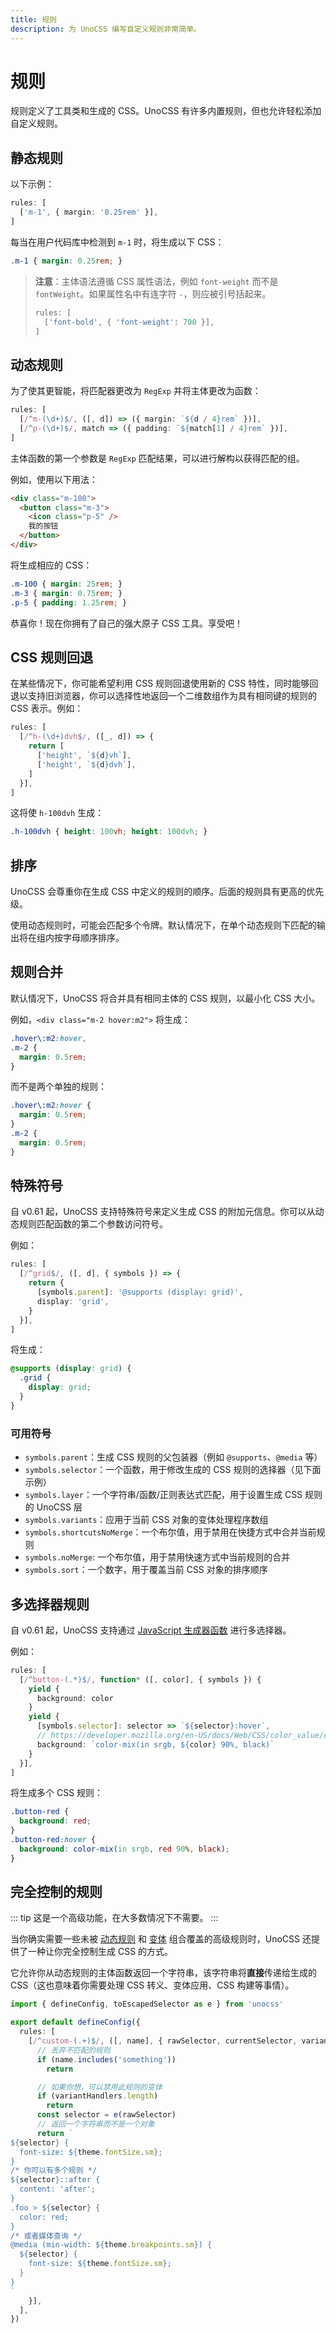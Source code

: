 ```yaml
---
title: 规则
description: 为 UnoCSS 编写自定义规则非常简单。
---
```


# 规则

规则定义了工具类和生成的 CSS。UnoCSS 有许多内置规则，但也允许轻松添加自定义规则。

## 静态规则

以下示例：

```ts
rules: [
  ['m-1', { margin: '0.25rem' }],
]
```

每当在用户代码库中检测到 `m-1` 时，将生成以下 CSS：

<!-- eslint-skip -->

```css
.m-1 { margin: 0.25rem; }
```

> **注意**：主体语法遵循 CSS 属性语法，例如 `font-weight` 而不是 `fontWeight`。如果属性名中有连字符 `-`，则应被引号括起来。
>
> ```ts
> rules: [
>   ['font-bold', { 'font-weight': 700 }],
> ]
> ```

## 动态规则

为了使其更智能，将匹配器更改为 `RegExp` 并将主体更改为函数：

```ts
rules: [
  [/^m-(\d+)$/, ([, d]) => ({ margin: `${d / 4}rem` })],
  [/^p-(\d+)$/, match => ({ padding: `${match[1] / 4}rem` })],
]
```

主体函数的第一个参数是 `RegExp` 匹配结果，可以进行解构以获得匹配的组。

例如，使用以下用法：

```html
<div class="m-100">
  <button class="m-3">
    <icon class="p-5" />
    我的按钮
  </button>
</div>
```

将生成相应的 CSS：

<!-- eslint-skip -->

```css
.m-100 { margin: 25rem; }
.m-3 { margin: 0.75rem; }
.p-5 { padding: 1.25rem; }
```

恭喜你！现在你拥有了自己的强大原子 CSS 工具。享受吧！

## CSS 规则回退

在某些情况下，你可能希望利用 CSS 规则回退使用新的 CSS 特性，同时能够回退以支持旧浏览器，你可以选择性地返回一个二维数组作为具有相同键的规则的 CSS 表示。例如：

```ts
rules: [
  [/^h-(\d+)dvh$/, ([_, d]) => {
    return [
      ['height', `${d}vh`],
      ['height', `${d}dvh`],
    ]
  }],
]
```

这将使 `h-100dvh` 生成：

<!-- eslint-skip -->

```css
.h-100dvh { height: 100vh; height: 100dvh; }
```

## 排序

UnoCSS 会尊重你在生成 CSS 中定义的规则的顺序。后面的规则具有更高的优先级。

使用动态规则时，可能会匹配多个令牌。默认情况下，在单个动态规则下匹配的输出将在组内按字母顺序排序。

## 规则合并

默认情况下，UnoCSS 将合并具有相同主体的 CSS 规则，以最小化 CSS 大小。

例如，`<div class="m-2 hover:m2">` 将生成：

```css
.hover\:m2:hover,
.m-2 {
  margin: 0.5rem;
}
```

而不是两个单独的规则：

```css
.hover\:m2:hover {
  margin: 0.5rem;
}
.m-2 {
  margin: 0.5rem;
}
```

## 特殊符号

自 v0.61 起，UnoCSS 支持特殊符号来定义生成 CSS 的附加元信息。你可以从动态规则匹配函数的第二个参数访问符号。

例如：

```ts
rules: [
  [/^grid$/, ([, d], { symbols }) => {
    return {
      [symbols.parent]: '@supports (display: grid)',
      display: 'grid',
    }
  }],
]
```

将生成：

```css
@supports (display: grid) {
  .grid {
    display: grid;
  }
}
```

### 可用符号

- `symbols.parent`：生成 CSS 规则的父包装器（例如 `@supports`、`@media` 等）
- `symbols.selector`：一个函数，用于修改生成的 CSS 规则的选择器（见下面示例）
- `symbols.layer`：一个字符串/函数/正则表达式匹配，用于设置生成 CSS 规则的 UnoCSS 层
- `symbols.variants`：应用于当前 CSS 对象的变体处理程序数组
- `symbols.shortcutsNoMerge`：一个布尔值，用于禁用在快捷方式中合并当前规则
- `symbols.noMerge`: 一个布尔值，用于禁用快速方式中当前规则的合并
- `symbols.sort`：一个数字，用于覆盖当前 CSS 对象的排序顺序

## 多选择器规则

自 v0.61 起，UnoCSS 支持通过 [JavaScript 生成器函数](https://developer.mozilla.org/en-US/docs/Web/JavaScript/Reference/Global_Objects/Generator) 进行多选择器。

例如：

```ts
rules: [
  [/^button-(.*)$/, function* ([, color], { symbols }) {
    yield {
      background: color
    }
    yield {
      [symbols.selector]: selector => `${selector}:hover`,
      // https://developer.mozilla.org/en-US/docs/Web/CSS/color_value/color-mix
      background: `color-mix(in srgb, ${color} 90%, black)`
    }
  }],
]
```

将生成多个 CSS 规则：

```css
.button-red {
  background: red;
}
.button-red:hover {
  background: color-mix(in srgb, red 90%, black);
}
```

## 完全控制的规则

::: tip
这是一个高级功能，在大多数情况下不需要。
:::

当你确实需要一些未被 [动态规则](#dynamic-rules) 和 [变体](/config/variants) 组合覆盖的高级规则时，UnoCSS 还提供了一种让你完全控制生成 CSS 的方式。

它允许你从动态规则的主体函数返回一个字符串，该字符串将**直接**传递给生成的 CSS（这也意味着你需要处理 CSS 转义、变体应用、CSS 构建等事情）。

```ts [uno.config.ts]
import { defineConfig, toEscapedSelector as e } from 'unocss'

export default defineConfig({
  rules: [
    [/^custom-(.+)$/, ([, name], { rawSelector, currentSelector, variantHandlers, theme }) => {
      // 丢弃不匹配的规则
      if (name.includes('something'))
        return

      // 如果你想，可以禁用此规则的变体
      if (variantHandlers.length)
        return
      const selector = e(rawSelector)
      // 返回一个字符串而不是一个对象
      return `
${selector} {
  font-size: ${theme.fontSize.sm};
}
/* 你可以有多个规则 */
${selector}::after {
  content: 'after';
}
.foo > ${selector} {
  color: red;
}
/* 或者媒体查询 */
@media (min-width: ${theme.breakpoints.sm}) {
  ${selector} {
    font-size: ${theme.fontSize.sm};
  }
}
`
    }],
  ],
})
```
